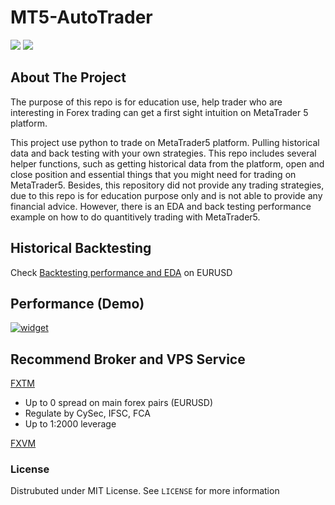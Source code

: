 # MT5-AutoTrader
<p>
	<img src="https://img.shields.io/badge/-python-61DAFB?logo=python">
	<img src="https://img.shields.io/github/license/WeiTaKuan/MT5-AutoTrader">
</p>


<!-- ABOUT THE PROJECT -->
## About The Project
The purpose of this repo is for education use, help trader who are interesting in Forex trading can get a first sight intuition on MetaTrader 5 platform.

This project use python to trade on MetaTrader5 platform. Pulling historical data and back testing with your own strategies. This repo includes several helper functions, such as getting historical data from the platform, open and close position and essential things that you might need for trading on MetaTrader5. Besides, this repository did not provide any trading strategies, due to this repo is for education purpose only and is not able to provide any financial advice. However, there is an EDA and back testing performance example on how to do quantitively trading with MetaTrader5.  

## Historical Backtesting
Check [Backtesting performance and EDA](https://github.com/WeiTaKuan/MT5-AutoTrader/blob/main/EDA/Forex_Backtesting.ipynb) on EURUSD

## Performance (Demo)
<a href="https://www.myfxbook.com/members/max1758/zenbot/9166216"><img alt="widget" src="https://widgets.myfxbook.com/widgets/9166216/large.jpg"/></a>

## Recommend Broker and VPS Service
[FXTM](http://www.forextime.com/register/open-account?raf=fa060479)
- Up to 0 spread on main forex pairs (EURUSD)
- Regulate by CySec, IFSC, FCA
- Up to 1:2000 leverage

[FXVM](https://fxvm.net/?aff=32188)


### License
Distrubuted under MIT License. See `LICENSE` for more information


